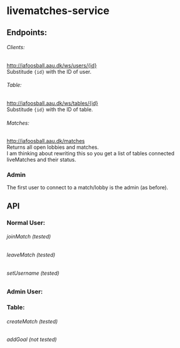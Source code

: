 # livematches-service

## Endpoints:
###### Clients:
http://iafoosball.aau.dk/ws/users/{id} <br />
Substitude `{id}` with the ID of user.

###### Table:
http://iafoosball.aau.dk/ws/tables/{id} <br />
Substitude `{id}` with the ID of table.

###### Matches:
http://iafoosball.aau.dk/matches <br />
Returns all open lobbies and matches. <br />
I am thinking about rewriting this so you get a list of tables connected
liveMatches and their status.

### Admin
The first user to connect to a match/lobby is the admin (as before).

## API

### Normal User:
###### joinMatch (tested)
###### leaveMatch (tested)
###### setUsername (tested)

### Admin User:

### Table:
###### createMatch (tested)
###### addGoal (not tested)




